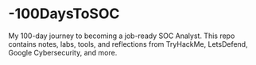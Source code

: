 # -100DaysToSOC
My 100-day journey to becoming a job-ready SOC Analyst. This repo contains notes, labs, tools, and reflections from TryHackMe, LetsDefend, Google Cybersecurity, and more.
